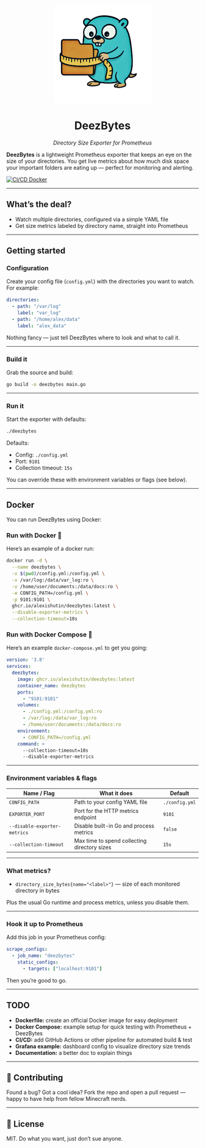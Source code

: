 <div align="center">
  <img style="width: 256px; height: 256px;" src="./DeezBytes_logo.png" alt="logo" />
  <h1>DeezBytes</h1>
  <p><em>Directory Size Exporter for Prometheus</em></p>
</div>


**DeezBytes** is a lightweight Prometheus exporter that keeps an eye on the size of your directories. You get live metrics about how much disk space your important folders are eating up — perfect for monitoring and alerting.

[![CI/CD Docker](https://github.com/AlexisHutin/DeezBytes/actions/workflows/ci-cd.yml/badge.svg?branch=main)](https://github.com/AlexisHutin/DeezBytes/actions/workflows/ci-cd.yml)

---

## What’s the deal?

- Watch multiple directories, configured via a simple YAML file
- Get size metrics labeled by directory name, straight into Prometheus

---

## Getting started

### Configuration

Create your config file (`config.yml`) with the directories you want to watch. For example:

```yaml
directories:
  - path: "/var/log"
    label: "var_log"
  - path: "/home/alex/data"
    label: "alex_data"
```

Nothing fancy — just tell DeezBytes where to look and what to call it.

---

### Build it

Grab the source and build:

```bash
go build -o deezbytes main.go
```

---

### Run it

Start the exporter with defaults:

```bash
./deezbytes
```

Defaults:  
- Config: `./config.yml`  
- Port: `9101`  
- Collection timeout: `15s`

You can override these with environment variables or flags (see below).

---

## Docker

You can run DeezBytes using Docker:

### Run with Docker 🐳

Here’s an example of a docker run:

```bash
docker run -d \
  --name deezbytes \
  -v $(pwd)/config.yml:/config.yml \
  -v /var/log:/data/var_log:ro \
  -v /home/user/documents:/data/docs:ro \
  -e CONFIG_PATH=/config.yml \
  -p 9101:9101 \
  ghcr.io/alexishutin/deezbytes:latest \
  --disable-exporter-metrics \
  --collection-timeout=10s
```

### Run with Docker Compose 🐳

Here’s an example `docker-compose.yml` to get you going:

```yaml
version: '3.8'
services:
  deezbytes:
    image: ghcr.io/alexishutin/deezbytes:latest
    container_name: deezbytes
    ports:
      - "9101:9101"
    volumes:
      - ./config.yml:/config.yml:ro
      - /var/log:/data/var_log:ro
      - /home/user/documents:/data/docs:ro
    environment:
      - CONFIG_PATH=/config.yml
    command: >
      --collection-timeout=10s
      --disable-exporter-metrics
```

---

### Environment variables & flags

| Name / Flag                | What it does                                     | Default         |
|---------------------------|-------------------------------------------------|-----------------|
| `CONFIG_PATH`              | Path to your config YAML file                    | `./config.yml`  |
| `EXPORTER_PORT`            | Port for the HTTP metrics endpoint               | `9101`          |
| `--disable-exporter-metrics` | Disable built-in Go and process metrics          | `false`         |
| `--collection-timeout`      | Max time to spend collecting directory sizes     | `15s`           |


---

### What metrics?

- `directory_size_bytes{name="<label>"}` — size of each monitored directory in bytes

Plus the usual Go runtime and process metrics, unless you disable them.

---

### Hook it up to Prometheus

Add this job in your Prometheus config:

```yaml
scrape_configs:
  - job_name: "deezbytes"
    static_configs:
      - targets: ["localhost:9101"]
```

Then you’re good to go.

---

## TODO

- **Dockerfile:** create an official Docker image for easy deployment  
- **Docker Compose:** example setup for quick testing with Prometheus + DeezBytes  
- **CI/CD:** add GitHub Actions or other pipeline for automated build & test  
- **Grafana example:** dashboard config to visualize directory size trends 
- **Documentation:** a better doc to explain things 

---

## 🙌 Contributing

Found a bug? Got a cool idea? Fork the repo and open a pull request — happy to have help from fellow Minecraft nerds.

---

## 🪪 License

MIT. Do what you want, just don’t sue anyone.
